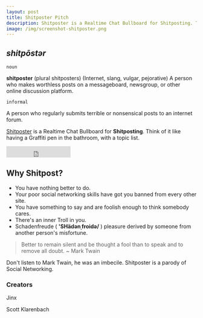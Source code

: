 ```yaml
---
layout: post
title: Shitposter Pitch
description: Shitposter is a Realtime Chat Bullboard for Shitposting. Think of it like having a Graffiti pen in the bathroom, with a topic list.
image: /img/screenshot-shitposter.png
---
```


## *shitpōstər*

  `noun`

  **shitposter** (plural shitposters) (Internet, slang, vulgar, pejorative)
  A person who makes worthless posts on a messageboard, newsgroup, or other online discussion platform.

  `informal`

  A person who regularly submits terrible or nonsensical posts to an internet forum.

  [Shitposter](http://shitposter.ca/) is a Realtime Chat Bullboard for **Shitposting**. Think of it like having a Graffiti pen in the bathroom, with a topic list.

  <iframe src="https://ghbtns.com/github-btn.html?user=chibicode&amp;repo=solo&amp;type=watch&amp;count=true&amp;size=large"
    allowtransparency="true" frameborder="0" scrolling="0" width="170" height="30"></iframe><br/>

## Why Shitpost?

* You have nothing better to do.
* Your poor social networking skills have got you banned from every other site.
* You have something to say and are foolish enough to think somebody cares.
* There's an inner Troll in you.
* Schadenfreude ( **'SHädənˌfroidə/** ) pleasure derived by someone from another person's misfortune.

> Better to remain silent and be thought a fool than to speak and to remove all doubt. ~ Mark Twain

Don't listen to Mark Twain, he was an imbecile. Shitposter is a parody of Social Networking.

### Creators

Jinx

Scott Klarenbach
